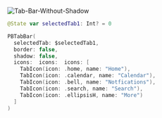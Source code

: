 ![Tab-Bar-Without-Shadow](https://github.com/powerhome/playbook-swift/assets/112719604/94616769-4560-4cf0-bf8e-9e929ef3445e)

```swift
@State var selectedTab1: Int? = 0

PBTabBar(
  selectedTab: $selectedTab1,
  border: false,
  shadow: false,
  icons:  icons:  icons: [
    TabIcon(icon: .home, name: "Home"),
    TabIcon(icon: .calendar, name: "Calendar"),
    TabIcon(icon: .bell, name: "Notfications"),
    TabIcon(icon: .search, name: "Search"),
    TabIcon(icon: .ellipsisH, name: "More")
  ]
)
```
